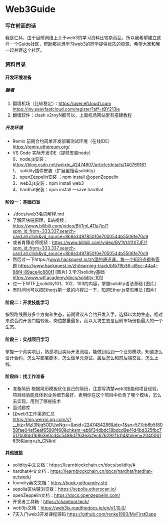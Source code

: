 # Web3Guide
### 写在前面的话
我是仁科，由于目前网络上关于web3的学习资料比较杂而乱，所以我希望建立这样一个Guide社区，帮助那些想学习web3的同学提供优质的资源，希望大家和我一起共建这个社区。

### 资料目录
#### 开发环境准备
##### 翻墙
1. 翻墙机场（比较稳定）：https://user.efcloud1.com  
https://inv.easyfastcloud.com/register?aff=tBY213le
2. 翻墙软件：clash v2rnyN都可以，上面机场网站里有搭建教程
##### 开发环境
- Remix 前期合约简单开发部署测试环境（在线IDE）
https://remix.ethereum.org/
- VS Code 实际开发IDE（提前安装node）  
0、node.js安装：https://blog.csdn.net/weixin_42474607/article/details/140769161  
1、 solidity插件安装（扩展里搜索solidity）   
2、openZeppelin安装 ：npm install @openZeppelin  
3、web3.js安装：npm install web3  
4、hardhat安装：npm install —save hardhat

#### 阶段一：基础扫盲
- ./docs/web3名词解释.md
- 了解区块链原理，B站视频：https://www.bilibili.com/video/BV1mL411a7jo/?spm_id_from=333.337.search-card.all.click&vd_source=8b9a349785010e7050544b5506fe70c9
- 或者肖臻老师视频：https://www.bilibili.com/video/BV1Vt411X7JF/?spm_id_from=333.337.search-card.all.click&vd_source=8b9a349785010e7050544b5506fe70c9
- 然后过一下https://www.hackquest.io/zh里的通识课，每一个知识点都有答题
https://www.hackquest.io/zh/learning-track/bfb79b36-d8cc-44a4-98f4-89ace4c880f1
[图片]
3.学习solidity基础
https://www.wtf.academy/docs/solidity-101/
- 过一下WTF上solidity101、102、103的内容，掌握solidity语法基础
[图片]
- 有时间也可以把Etherjs第一章的内容过一下，知道Ether.js常见用法
[图片]

#### 阶段二：开发技能学习
按照路线图分多个方向和生态，前期建议从合约开发入手，选择以太坊生态，相对来说合约开发门槛较低，岗位数量最多。而以太坊生态是目前市场份额最大的一个生态。

#### 阶段三：实战项目学习
掌握一个真实项目，熟悉项目实际开发流程，能做到给到一个业务模块，知道怎么设计合约，怎么写部署脚本，怎么做单元测试，最后怎么和前后端交互，怎么上线。
#### 阶段四：找工作准备
- 准备简历
根据简历模板优化自己的简历，注意写清楚web3技能和项目经验，项目经验能具体到业务细节最好，表明你在这个项目中负责了哪个模块，怎么去实现，用到了哪些技术
- 面试题库
- 找web3工作渠道汇总  
https://mp.weixin.qq.com/s?__biz=MzI3Njg5ODUwNg==&mid=2247484286&idx=1&sn=577cb6b5f8058fae04af5eaf6590f460&chksm=eb6f34dbdc18bdcd9e41d4bd325fbc7517b08dd1b863e0cd4c5486d7f63e3cfec67629211d14&token=2040061635&lang=zh_CN#rd

#### 其他链接
- solidity中文文档：https://learnblockchain.cn/docs/solidity/#
- hardhat中文文档：https://learnblockchain.cn/docs/hardhat/hardhat-network/
- foundry英文文档：https://book.getfoundry.sh/
- sepolia区块链浏览器：https://sepolia.etherscan.io/
- openZeppelin文档：https://docs.openzeppelin.com/
- 开发者工具箱：https://chaintool.tech/
- web3js文档：https://web3js.readthedocs.io/en/v1.10.0/
- 7天入门web3开发课程源码
https://github.com/renke1993/MyFirstDapp

